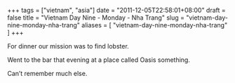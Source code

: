 +++
tags = ["vietnam", "asia"]
date = "2011-12-05T22:58:01+08:00"
draft = false
title = "Vietnam Day Nine - Monday - Nha Trang"
slug = "vietnam-day-nine-monday-nha-trang"
aliases = [
	"vietnam-day-nine-monday-nha-trang"
]
+++

For dinner our mission was to find lobster.

Went to the bar that evening at a place called Oasis something.

Can’t remember much else.



